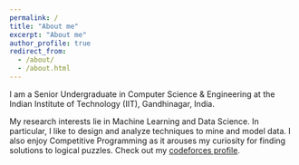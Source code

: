 ```yaml
---
permalink: /
title: "About me"
excerpt: "About me"
author_profile: true
redirect_from: 
  - /about/
  - /about.html
---
```


I am a Senior Undergraduate in Computer Science & Engineering at the Indian Institute of Technology (IIT), Gandhinagar, India. 

My research interests lie in Machine Learning and Data Science. In particular, I like to design and analyze techniques to mine and model data. I also enjoy Competitive Programming as it arouses my curiosity for finding solutions to logical puzzles. Check out my [codeforces profile](https://codeforces.com/profile/let-me-handle).
<!-- A data-driven personal website
======
Like many other Jekyll-based GitHub Pages templates, academicpages makes you separate the website's content from its form. The content & metadata of your website are in structured markdown files, while various other files constitute the theme, specifying how to transform that content & metadata into HTML pages. You keep these various markdown (.md), YAML (.yml), HTML, and CSS files in a public GitHub repository. Each time you commit and push an update to the repository, the [GitHub pages](https://pages.github.com/) service creates static HTML pages based on these files, which are hosted on GitHub's servers free of charge. -->

